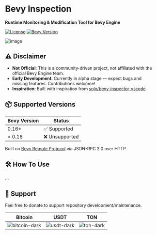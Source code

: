 # Bevy Inspection

**Runtime Monitoring & Modification Tool for Bevy Engine**

[![License](https://img.shields.io/badge/license-Apache-2.svg)](LICENSE)
[![Bevy Version](https://img.shields.io/badge/Bevy-0.16%2B-orange)](https://bevyengine.org)

![image](https://github.com/user-attachments/assets/39791d0e-0419-434d-9e9b-3bce2af13813)

## ⚠️ Disclaimer

- **Not Official**: This is a community-driven project, not affiliated with the official Bevy Engine team.
- **Early Development**: Currently in alpha stage — expect bugs and missing features. Contributions welcome!
- **Inspiration**: Built with inspiration from [splo/bevy-inspector-vscode](https://github.com/splo/vscode-bevy-inspector).

## 📦 Supported Versions

| Bevy Version | Status         |
| ------------ | -------------- |
| 0.16+        | ✅ Supported   |
| < 0.16       | ❌ Unsupported |

Built on [Bevy Remote Protocol](https://docs.rs/bevy/latest/bevy/remote/index.html) via JSON-RPC 2.0 over HTTP.

## 🛠️ How To Use

...

## 💖 Support

Feel free to donate to support repository development/maintenance.

|Bitcoin|USDT|TON|
|---|---|---|
|![bitcoin-dark](https://github.com/user-attachments/assets/c0f3133a-fa21-4272-a761-d40e01ca99b0)|![usdt-dark](https://github.com/user-attachments/assets/91941c77-35b0-428c-bdb5-bca326fdd123)|![ton-dark](https://github.com/user-attachments/assets/06e48170-a5d8-4313-898c-2444126d1a8c)|
